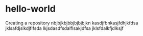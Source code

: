 # hello-world
Creating a repository
nbjbjkbjbbjbjbjbjkn
kasdjfbnkasjfdhjkfdsa
jklsafdjslkdjflfsda
lkjsdasdfsdalflsakjdfsa
jklsfdalkfjdlksjf

